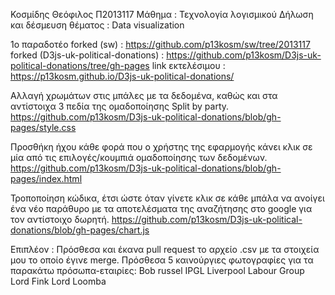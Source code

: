 Κοσμίδης Θεόφιλος Π2013117
Μάθημα : Τεχνολογία λογισμικού
Δήλωση και δέσμευση θέματος : Data visualization

1ο παραδοτέο
forked (sw) : https://github.com/p13kosm/sw/tree/2013117
forked (D3js-uk-political-donations) : https://github.com/p13kosm/D3js-uk-political-donations/tree/gh-pages
link εκτελέσιμου : https://p13kosm.github.io/D3js-uk-political-donations/

Αλλαγή χρωμάτων στις μπάλες με τα δεδομένα, καθώς και στα αντίστοιχα 3 πεδία της ομαδοποίησης Split by party.
https://github.com/p13kosm/D3js-uk-political-donations/blob/gh-pages/style.css

Προσθήκη ήχου κάθε φορά που ο χρήστης της εφαρμογής κάνει κλικ σε μία από τις επιλογές/κουμπιά ομαδοποίησης των δεδομένων.
https://github.com/p13kosm/D3js-uk-political-donations/blob/gh-pages/index.html

Τροποποίηση κώδικα, έτσι ώστε όταν γίνετε κλικ σε κάθε μπάλα να ανοίγει ένα νέο παράθυρο με τα αποτελέσματα της αναζήτησης στο google για τον αντίστοιχο δωρητή.
https://github.com/p13kosm/D3js-uk-political-donations/blob/gh-pages/chart.js

Επιπλέον :
Πρόσθεσα και έκανα pull request το αρχείο .csv με τα στοιχεία μου το οποίο έγινε merge.
Πρόσθεσα 5 καινούργιες φωτογραφίες για τα παρακάτω πρόσωπα-εταιρίες:
Bob russel
IPGL
Liverpool Labour Group
Lord Fink
Lord Loomba

